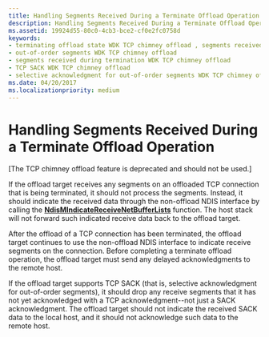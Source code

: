 ```yaml
---
title: Handling Segments Received During a Terminate Offload Operation
description: Handling Segments Received During a Terminate Offload Operation
ms.assetid: 19924d55-80c0-4cb3-bce2-cf0e2fc0758d
keywords:
- terminating offload state WDK TCP chimney offload , segments received during
- out-of-order segments WDK TCP chimney offload
- segments received during termination WDK TCP chimney offload
- TCP SACK WDK TCP chimney offload
- selective acknowledgment for out-of-order segments WDK TCP chimney offload
ms.date: 04/20/2017
ms.localizationpriority: medium
---
```


# Handling Segments Received During a Terminate Offload Operation


\[The TCP chimney offload feature is deprecated and should not be used.\]




If the offload target receives any segments on an offloaded TCP connection that is being terminated, it should not process the segments. Instead, it should indicate the received data through the non-offload NDIS interface by calling the [**NdisMIndicateReceiveNetBufferLists**](https://msdn.microsoft.com/library/windows/hardware/ff563598) function. The host stack will not forward such indicated receive data back to the offload target.

After the offload of a TCP connection has been terminated, the offload target continues to use the non-offload NDIS interface to indicate receive segments on the connection. Before completing a terminate offload operation, the offload target must send any delayed acknowledgments to the remote host.

If the offload target supports TCP SACK (that is, selective acknowledgment for out-of-order segments), it should drop any receive segments that it has not yet acknowledged with a TCP acknowledgment--not just a SACK acknowledgment. The offload target should not indicate the received SACK data to the local host, and it should not acknowledge such data to the remote host.

 

 





